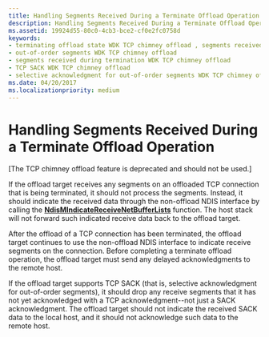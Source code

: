 ```yaml
---
title: Handling Segments Received During a Terminate Offload Operation
description: Handling Segments Received During a Terminate Offload Operation
ms.assetid: 19924d55-80c0-4cb3-bce2-cf0e2fc0758d
keywords:
- terminating offload state WDK TCP chimney offload , segments received during
- out-of-order segments WDK TCP chimney offload
- segments received during termination WDK TCP chimney offload
- TCP SACK WDK TCP chimney offload
- selective acknowledgment for out-of-order segments WDK TCP chimney offload
ms.date: 04/20/2017
ms.localizationpriority: medium
---
```


# Handling Segments Received During a Terminate Offload Operation


\[The TCP chimney offload feature is deprecated and should not be used.\]




If the offload target receives any segments on an offloaded TCP connection that is being terminated, it should not process the segments. Instead, it should indicate the received data through the non-offload NDIS interface by calling the [**NdisMIndicateReceiveNetBufferLists**](https://msdn.microsoft.com/library/windows/hardware/ff563598) function. The host stack will not forward such indicated receive data back to the offload target.

After the offload of a TCP connection has been terminated, the offload target continues to use the non-offload NDIS interface to indicate receive segments on the connection. Before completing a terminate offload operation, the offload target must send any delayed acknowledgments to the remote host.

If the offload target supports TCP SACK (that is, selective acknowledgment for out-of-order segments), it should drop any receive segments that it has not yet acknowledged with a TCP acknowledgment--not just a SACK acknowledgment. The offload target should not indicate the received SACK data to the local host, and it should not acknowledge such data to the remote host.

 

 





